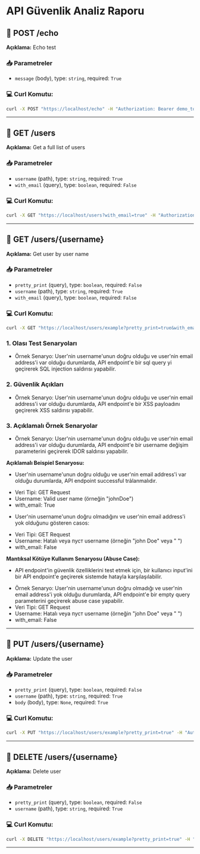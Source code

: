 # API Güvenlik Analiz Raporu

## 🔹 POST /echo
**Açıklama:** Echo test

### 📥 Parametreler
- `message` (body), type: `string`, required: `True`

### 💻 Curl Komutu:
```bash
curl -X POST "https://localhost/echo" -H "Authorization: Bearer demo_token" -H "Content-Type: application/json" -d '"example"'
```

---

## 🔹 GET /users
**Açıklama:** Get a full list of users

### 📥 Parametreler
- `username` (path), type: `string`, required: `True`
- `with_email` (query), type: `boolean`, required: `False`

### 💻 Curl Komutu:
```bash
curl -X GET "https://localhost/users?with_email=true" -H "Authorization: Bearer demo_token"
```

---

## 🔹 GET /users/{username}
**Açıklama:** Get user by user name

### 📥 Parametreler
- `pretty_print` (query), type: `boolean`, required: `False`
- `username` (path), type: `string`, required: `True`
- `with_email` (query), type: `boolean`, required: `False`

### 💻 Curl Komutu:
```bash
curl -X GET "https://localhost/users/example?pretty_print=true&with_email=true" -H "Authorization: Bearer demo_token"
```

### 1. Olası Test Senaryoları
* Örnek Senaryo: User'nin username'unun doğru olduğu ve user'nin email address'i var olduğu durumlarda, API endpoint'e bir sql query yi geçirerek SQL injection saldırısı yapabilir.

### 2. Güvenlik Açıkları
* Örnek Senaryo: User'nin username'unun doğru olduğu ve user'nin email address'i var olduğu durumlarda, API endpoint'e bir XSS payloadını geçirerek XSS saldırısı yapabilir.

### 3. Açıklamalı Örnek Senaryolar
* Örnek Senaryo: User'nin username'unun doğru olduğu ve user'nin email address'i var olduğu durumlarda, API endpoint'e bir username değişim parameterini geçirerek IDOR saldırısı yapabilir.

**Açıklamalı Beispiel Senaryosu:**

* User'nin username'unun doğru olduğu ve user'nin email address'i var olduğu durumlarda, API endpoint successful trảlanmalıdır.
+ Veri Tipi: GET Request
+ Username: Valid user name (örneğin "johnDoe")
+ with_email: True
* User'nin username'unun doğru olmadığını ve user'nin email address'i yok olduğunu gösteren casos:
+ Veri Tipi: GET Request
+ Username: Hatalı veya пуст username (örneğin "john Doe" veya " ")
+ with_email: False

**Mantıksal Kötüye Kullanım Senaryosu (Abuse Case):**

* API endpoint'in güvenlik özelliklerini test etmek için, bir kullanıcı input'ini bir API endpoint'e geçirerek sistemde hatayla karşılaşılabilir.
+ Örnek Senaryo: User'nin username'unun doğru olmadığı ve user'nin email address'i yok olduğu durumlarda, API endpoint'e bir empty query parameterini geçirerek abuse case yapabilir.
+ Veri Tipi: GET Request
+ Username: Hatalı veya пуст username (örneğin "john Doe" veya " ")
+ with_email: False

---

## 🔹 PUT /users/{username}
**Açıklama:** Update the user

### 📥 Parametreler
- `pretty_print` (query), type: `boolean`, required: `False`
- `username` (path), type: `string`, required: `True`
- `body` (body), type: `None`, required: `True`

### 💻 Curl Komutu:
```bash
curl -X PUT "https://localhost/users/example?pretty_print=true" -H "Authorization: Bearer demo_token" -H "Content-Type: application/json" -d '"example"'
```

---

## 🔹 DELETE /users/{username}
**Açıklama:** Delete user

### 📥 Parametreler
- `pretty_print` (query), type: `boolean`, required: `False`
- `username` (path), type: `string`, required: `True`

### 💻 Curl Komutu:
```bash
curl -X DELETE "https://localhost/users/example?pretty_print=true" -H "Authorization: Bearer demo_token"
```

---

